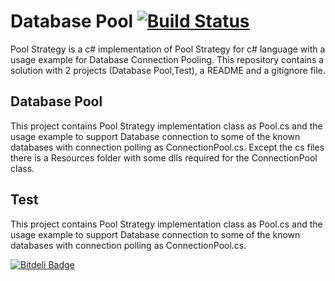 # Database Pool [![Build Status](https://travis-ci.org/dimkl/DatabasePool.svg?branch=master)](https://travis-ci.org/dimkl/DatabasePool)

Pool Strategy is a c# implementation of Pool Strategy for c# language with a usage example for Database Connection Pooling. 
This repository contains a solution with 2 projects (Database Pool,Test), a README and a gitignore file. 

## Database Pool
This project contains Pool Strategy implementation class as Pool.cs and the usage example to support Database connection to some of the known databases with connection polling as ConnectionPool.cs. Except the cs files there is a Resources folder with some dlls required for the ConnectionPool class.

## Test
This project contains Pool Strategy implementation class as Pool.cs and the usage example to support Database connection to some of the known databases with connection polling as ConnectionPool.cs.


[![Bitdeli Badge](https://d2weczhvl823v0.cloudfront.net/dimkl/databasepool/trend.png)](https://bitdeli.com/free "Bitdeli Badge")

